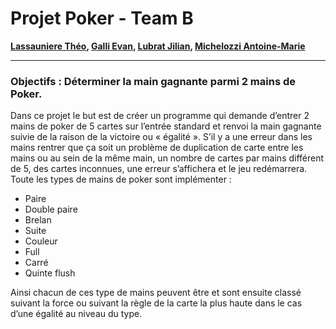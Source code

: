 # Projet Poker - Team B

**[Lassauniere Théo](https://github.com/theoLassauniere), [Galli Evan](https://github.com/06Games), [Lubrat Jilian](https://github.com/LubratJilian), [Michelozzi Antoine-Marie](https://github.com/mantoniu)**

------------------------

### **Objectifs** : Déterminer la main gagnante parmi 2 mains de Poker.

Dans ce projet le but est de créer un programme qui demande d’entrer 2 mains de poker de 5 cartes sur l’entrée standard et renvoi la main gagnante suivie de la raison de la victoire ou « égalité ». S’il y a une erreur dans les mains rentrer que ça soit un problème de duplication de carte entre les mains ou au sein de la même main, un nombre de cartes par mains différent de 5, des cartes inconnues, une erreur s’affichera et le jeu redémarrera.
Toute les types de mains de poker sont implémenter : 
-	Paire
-	Double paire
-	Brelan
-	Suite
-	Couleur
-	Full
-	Carré
-	Quinte flush
  
Ainsi chacun de ces type de mains peuvent être et  sont ensuite classé suivant la force ou suivant la règle de la carte la plus haute dans le cas d’une égalité au niveau du type.


